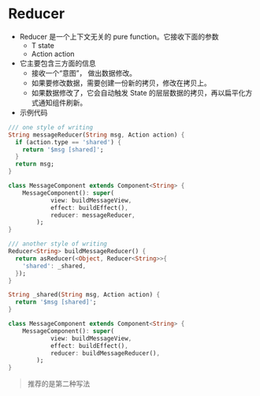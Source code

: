 # Reducer

-   Reducer 是一个上下文无关的 pure function。它接收下面的参数
    -   T state
    -   Action action
-   它主要包含三方面的信息
    -   接收一个“意图”， 做出数据修改。
    -   如果要修改数据，需要创建一份新的拷贝，修改在拷贝上。
    -   如果数据修改了，它会自动触发 State 的层层数据的拷贝，再以扁平化方式通知组件刷新。
-   示例代码

```dart
/// one style of writing
String messageReducer(String msg, Action action) {
  if (action.type == 'shared') {
    return '$msg [shared]';
  }
  return msg;
}

class MessageComponent extends Component<String> {
    MessageComponent(): super(
            view: buildMessageView,
            effect: buildEffect(),
            reducer: messageReducer,
        );
}
```

```dart
/// another style of writing
Reducer<String> buildMessageReducer() {
  return asReducer(<Object, Reducer<String>>{
    'shared': _shared,
  });
}

String _shared(String msg, Action action) {
  return '$msg [shared]';
}

class MessageComponent extends Component<String> {
    MessageComponent(): super(
            view: buildMessageView,
            effect: buildEffect(),
            reducer: buildMessageReducer(),
        );
}
```

> 推荐的是第二种写法
